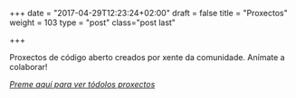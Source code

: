 +++
date = "2017-04-29T12:23:24+02:00"
draft = false
title = "Proxectos"
weight = 103
type = "post"
class="post last"

+++

Proxectos de código aberto creados por xente da comunidade. Anímate a colaborar!

<div class="github-card" data-user="VigoTech" data-repo="vigotech.github.io"></div>
<div class="github-card" data-user="vigojug" data-repo="reto"></div>
<div class="github-card" data-user="daavoo" data-repo="pyntcloud"></div>

*[Preme aquí para ver tódolos proxectos](./page/proxectos/)*

<script src="//cdn.jsdelivr.net/github-cards/latest/widget.js"></script>
